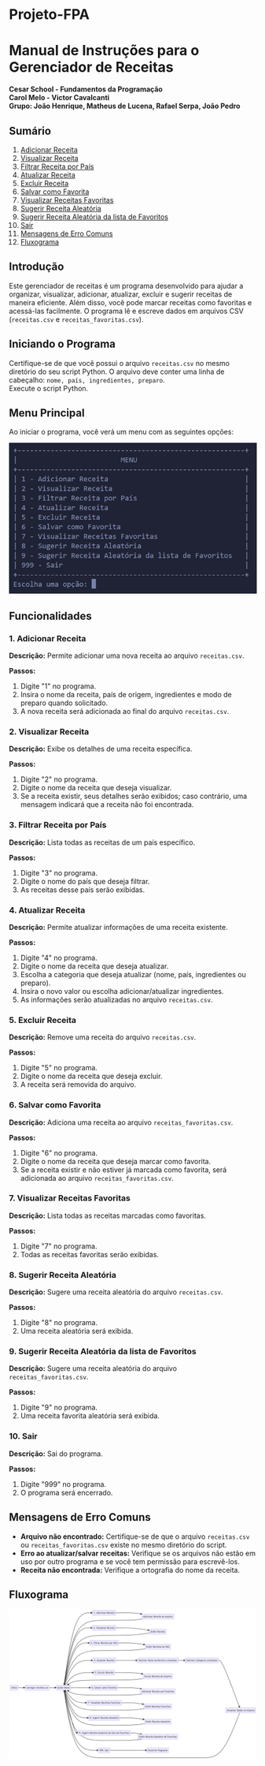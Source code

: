 # Projeto-FPA

# Manual de Instruções para o Gerenciador de Receitas

**Cesar School - Fundamentos da Programação**  
**Carol Melo - Victor Cavalcanti**  
**Grupo: João Henrique, Matheus de Lucena, Rafael Serpa, João Pedro**

## Sumário
1. [Adicionar Receita](#1-adicionar-receita)
2. [Visualizar Receita](#2-visualizar-receita)
3. [Filtrar Receita por País](#3-filtrar-receita-por-país)
4. [Atualizar Receita](#4-atualizar-receita)
5. [Excluir Receita](#5-excluir-receita)
6. [Salvar como Favorita](#6-salvar-como-favorita)
7. [Visualizar Receitas Favoritas](#7-visualizar-receitas-favoritas)
8. [Sugerir Receita Aleatória](#8-sugerir-receita-aleatória)
9. [Sugerir Receita Aleatória da lista de Favoritos](#9-sugerir-receita-aleatória-da-lista-de-favoritos)
10. [Sair](#10-sair)
11. [Mensagens de Erro Comuns](#mensagens-de-erro-comuns)
12. [Fluxograma](#fluxograma)

## Introdução
Este gerenciador de receitas é um programa desenvolvido para ajudar a organizar, visualizar, adicionar, atualizar, excluir e sugerir receitas de maneira eficiente. Além disso, você pode marcar receitas como favoritas e acessá-las facilmente. O programa lê e escreve dados em arquivos CSV (`receitas.csv` e `receitas_favoritas.csv`).

## Iniciando o Programa
Certifique-se de que você possui o arquivo `receitas.csv` no mesmo diretório do seu script Python. O arquivo deve conter uma linha de cabeçalho: `nome, país, ingredientes, preparo`.  
Execute o script Python.

## Menu Principal
Ao iniciar o programa, você verá um menu com as seguintes opções:

![Menu](menu.png)

## Funcionalidades

### 1. Adicionar Receita
**Descrição:** Permite adicionar uma nova receita ao arquivo `receitas.csv`.

**Passos:**
1. Digite "1" no programa.
2. Insira o nome da receita, país de origem, ingredientes e modo de preparo quando solicitado.
3. A nova receita será adicionada ao final do arquivo `receitas.csv`.

### 2. Visualizar Receita
**Descrição:** Exibe os detalhes de uma receita específica.

**Passos:**
1. Digite "2" no programa.
2. Digite o nome da receita que deseja visualizar.
3. Se a receita existir, seus detalhes serão exibidos; caso contrário, uma mensagem indicará que a receita não foi encontrada.

### 3. Filtrar Receita por País
**Descrição:** Lista todas as receitas de um país específico.

**Passos:**
1. Digite "3" no programa.
2. Digite o nome do país que deseja filtrar.
3. As receitas desse país serão exibidas.

### 4. Atualizar Receita
**Descrição:** Permite atualizar informações de uma receita existente.

**Passos:**
1. Digite "4" no programa.
2. Digite o nome da receita que deseja atualizar.
3. Escolha a categoria que deseja atualizar (nome, país, ingredientes ou preparo).
4. Insira o novo valor ou escolha adicionar/atualizar ingredientes.
5. As informações serão atualizadas no arquivo `receitas.csv`.

### 5. Excluir Receita
**Descrição:** Remove uma receita do arquivo `receitas.csv`.

**Passos:**
1. Digite "5" no programa.
2. Digite o nome da receita que deseja excluir.
3. A receita será removida do arquivo.

### 6. Salvar como Favorita
**Descrição:** Adiciona uma receita ao arquivo `receitas_favoritas.csv`.

**Passos:**
1. Digite "6" no programa.
2. Digite o nome da receita que deseja marcar como favorita.
3. Se a receita existir e não estiver já marcada como favorita, será adicionada ao arquivo `receitas_favoritas.csv`.

### 7. Visualizar Receitas Favoritas
**Descrição:** Lista todas as receitas marcadas como favoritas.

**Passos:**
1. Digite "7" no programa.
2. Todas as receitas favoritas serão exibidas.

### 8. Sugerir Receita Aleatória
**Descrição:** Sugere uma receita aleatória do arquivo `receitas.csv`.

**Passos:**
1. Digite "8" no programa.
2. Uma receita aleatória será exibida.

### 9. Sugerir Receita Aleatória da lista de Favoritos
**Descrição:** Sugere uma receita aleatória do arquivo `receitas_favoritas.csv`.

**Passos:**
1. Digite "9" no programa.
2. Uma receita favorita aleatória será exibida.

### 10. Sair
**Descrição:** Sai do programa.

**Passos:**
1. Digite "999" no programa.
2. O programa será encerrado.

## Mensagens de Erro Comuns
- **Arquivo não encontrado:** Certifique-se de que o arquivo `receitas.csv` ou `receitas_favoritas.csv` existe no mesmo diretório do script.
- **Erro ao atualizar/salvar receitas:** Verifique se os arquivos não estão em uso por outro programa e se você tem permissão para escrevê-los.
- **Receita não encontrada:** Verifique a ortografia do nome da receita.

## Fluxograma
![Fluxograma](fluxogramanovo.jpg)  

